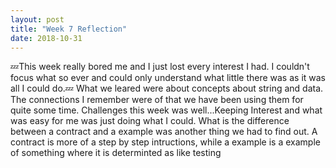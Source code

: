 ```yaml
---
layout: post
title: "Week 7 Reflection"
date: 2018-10-31
---
```

:zzz:This week really bored me and I just lost every interest I had. I couldn't focus what so ever and could only understand what little there was as it was all I could do.:zzz: What we leared were about concepts about string and data. The connections I remember were of that we have been using them for quite some time. Challenges this week was well...Keeping Interest and what was easy for me was just doing what I could. What is the difference between a contract and a example was another thing we had to find out. A contract is more of a step by step intructions, while a example is a example of something where it is determinted as like testing
